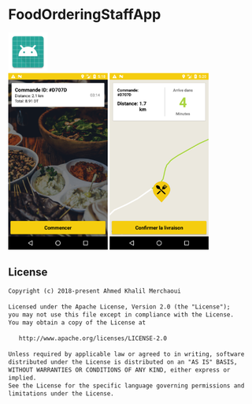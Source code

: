 # FoodOrderingStaffApp
<img alt="Logo" src="app/src/main/res/mipmap-xxxhdpi/ic_launcher.png" width="80">

<div>
<img alt="App image" src="screenshots/Screenshot_1522862299.png" width="40%">
<img alt="App image" src="screenshots/Screenshot_1522862407.png" width="40%">
</div>

## License

    Copyright (c) 2018-present Ahmed Khalil Merchaoui

    Licensed under the Apache License, Version 2.0 (the "License");
    you may not use this file except in compliance with the License.
    You may obtain a copy of the License at
    
       http://www.apache.org/licenses/LICENSE-2.0
    
    Unless required by applicable law or agreed to in writing, software
    distributed under the License is distributed on an "AS IS" BASIS,
    WITHOUT WARRANTIES OR CONDITIONS OF ANY KIND, either express or implied.
    See the License for the specific language governing permissions and
    limitations under the License.
